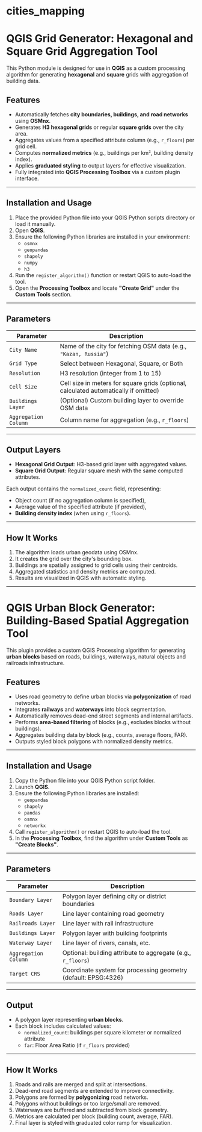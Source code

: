 # cities_mapping

# QGIS Grid Generator: Hexagonal and Square Grid Aggregation Tool

This Python module is designed for use in **QGIS** as a custom processing algorithm for generating **hexagonal** and **square** grids with aggregation of building data. 

## Features

- Automatically fetches **city boundaries, buildings, and road networks** using **OSMnx**.
- Generates **H3 hexagonal grids** or regular **square grids** over the city area.
- Aggregates values from a specified attribute column (e.g., `r_floors`) per grid cell.
- Computes **normalized metrics** (e.g., buildings per km², building density index).
- Applies **graduated styling** to output layers for effective visualization.
- Fully integrated into **QGIS Processing Toolbox** via a custom plugin interface.

---

## Installation and Usage

1. Place the provided Python file into your QGIS Python scripts directory or load it manually.
2. Open **QGIS**.
3. Ensure the following Python libraries are installed in your environment:
   - `osmnx`
   - `geopandas`
   - `shapely`
   - `numpy`
   - `h3`
4. Run the `register_algorithm()` function or restart QGIS to auto-load the tool.
5. Open the **Processing Toolbox** and locate **"Create Grid"** under the **Custom Tools** section.

---

## Parameters

| Parameter | Description |
|----------|-------------|
| `City Name` | Name of the city for fetching OSM data (e.g., `"Kazan, Russia"`) |
| `Grid Type` | Select between Hexagonal, Square, or Both |
| `Resolution` | H3 resolution (integer from 1 to 15) |
| `Cell Size` | Cell size in meters for square grids (optional, calculated automatically if omitted) |
| `Buildings Layer` | (Optional) Custom building layer to override OSM data |
| `Aggregation Column` | Column name for aggregation (e.g., `r_floors`) |

---

## Output Layers

- **Hexagonal Grid Output**: H3-based grid layer with aggregated values.
- **Square Grid Output**: Regular square mesh with the same computed attributes.

Each output contains the `normalized_count` field, representing:
- Object count (if no aggregation column is specified),
- Average value of the specified attribute (if provided),
- **Building density index** (when using `r_floors`).

---

## How It Works

1. The algorithm loads urban geodata using OSMnx.
2. It creates the grid over the city's bounding box.
3. Buildings are spatially assigned to grid cells using their centroids.
4. Aggregated statistics and density metrics are computed.
5. Results are visualized in QGIS with automatic styling.

---


# QGIS Urban Block Generator: Building-Based Spatial Aggregation Tool

This plugin provides a custom QGIS Processing algorithm for generating **urban blocks** based on roads, buildings, waterways, natural objects and railroads infrastructure.

## Features

- Uses road geometry to define urban blocks via **polygonization** of road networks.
- Integrates **railways** and **waterways** into block segmentation.
- Automatically removes dead-end street segments and internal artifacts.
- Performs **area-based filtering** of blocks (e.g., excludes blocks without buildings).
- Aggregates building data by block (e.g., counts, average floors, FAR).
- Outputs styled block polygons with normalized density metrics.

---

## Installation and Usage

1. Copy the Python file into your QGIS Python script folder.
2. Launch **QGIS**.
3. Ensure the following Python libraries are installed:
   - `geopandas`
   - `shapely`
   - `pandas`
   - `osmnx`
   - `networkx`
4. Call `register_algorithm()` or restart QGIS to auto-load the tool.
5. In the **Processing Toolbox**, find the algorithm under **Custom Tools** as **"Create Blocks"**.

---

## Parameters

| Parameter | Description |
|-----------|-------------|
| `Boundary Layer` | Polygon layer defining city or district boundaries |
| `Roads Layer` | Line layer containing road geometry |
| `Railroads Layer` | Line layer with rail infrastructure |
| `Buildings Layer` | Polygon layer with building footprints |
| `Waterway Layer` | Line layer of rivers, canals, etc. |
| `Aggregation Column` | Optional: building attribute to aggregate (e.g., `r_floors`) |
| `Target CRS` | Coordinate system for processing geometry (default: EPSG:4326) |

---

## Output

- A polygon layer representing **urban blocks**.
- Each block includes calculated values:
  - `normalized_count`: buildings per square kilometer or normalized attribute
  - `far`: Floor Area Ratio (if `r_floors` provided)

---

## How It Works

1. Roads and rails are merged and split at intersections.
2. Dead-end road segments are extended to improve connectivity.
3. Polygons are formed by **polygonizing** road networks.
4. Polygons without buildings or too large/small are removed.
5. Waterways are buffered and subtracted from block geometry.
6. Metrics are calculated per block (building count, average, FAR).
7. Final layer is styled with graduated color ramp for visualization.

